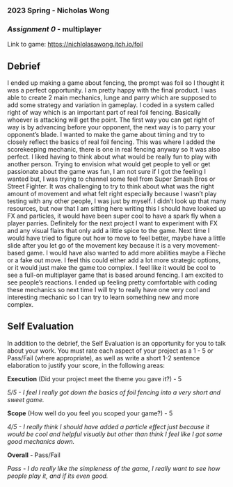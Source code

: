 ### **2023 Spring** - Nicholas Wong
### *Assignment 0* - multiplayer
Link to game: https://nichlolasawong.itch.io/foil


## **Debrief**

I ended up making a game about fencing, the prompt was foil so I thought it was a perfect opportunity. I am pretty happy with the final product. I was able to create 2 main mechanics, lunge and parry which are supposed to add some strategy and variation in gameplay. I coded in a system called right of way which is an important part of real foil fencing. Basically whoever is attacking will get the point. The first way you can get right of way is by advancing before your opponent, the next way is to parry your opponent’s blade. I wanted to make the game about timing and try to closely reflect the basics of real foil fencing. This was where I added the scorekeeping mechanic, there is one in real fencing anyway so It was also perfect. I liked having to think about what would be really fun to play with another person. Trying to envision what would get people to yell or get passionate about the game was fun, I am not sure if I got the feeling I wanted but, I was trying to channel some feel from Super Smash Bros or Street Fighter. It was challenging to try to think about what was the right amount of movement and what felt right especially because I wasn’t play testing with any other people, I was just by myself. I didn’t look up that many resources, but now that I am sitting here writing this I should have looked up FX and particles, it would have been super cool to have a spark fly when a player parries. Definitely for the next project I want to experiment with FX and any visual flairs that only add a little spice to the game. Next time I would have tried to figure out how to move to feel better, maybe have a little slide after you let go of the movement key because it is a very movement-based game. I would have also wanted to add more abilities maybe a Flèche or a fake out move. I feel this could either add a lot more strategic options, or it would just make the game too complex. I feel like it would be cool to see a full-on multiplayer game that is based around fencing. I am excited to see people’s reactions. I ended up feeling pretty comfortable with coding these mechanics so next time I will try to really have one very cool and interesting mechanic so I can try to learn something new and more complex.

## **Self Evaluation**
In addition to the debrief, the Self Evaluation is an opportunity for you to talk about your work. You must rate each aspect of your project as a 1 - 5 or Pass/Fail (where appropriate), as well as write a short 1-2 sentence elaboration to justify your score, in the following areas:


**Execution** (Did your project meet the theme you gave it?) - 5


*5/5 - I feel I really got down the basics of foil fencing into a very short and sweet game.*


**Scope** (How well do you feel you scoped your game?) - 5


*4/5 - I really think I should have added a particle effect just because it would be cool and helpful visually but other than think I feel like I got some good mechanics down.*


**Overall** - Pass/Fail


*Pass - I do really like the simpleness of the game, I really want to see how people play it, and if its even good.*

